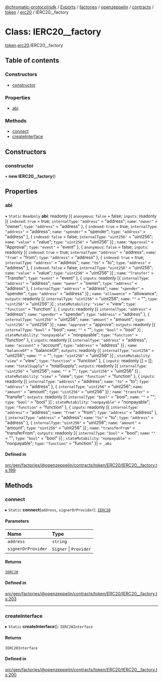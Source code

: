 [@chromatic-protocol/sdk](../README.md) / [Exports](../modules.md) / [factories](../modules/factories.md) / [openzeppelin](../modules/factories.openzeppelin.md) / [contracts](../modules/factories.openzeppelin.contracts.md) / [token](../modules/factories.openzeppelin.contracts.token.md) / [erc20](../modules/factories.openzeppelin.contracts.token.erc20.md) / IERC20\_\_factory

# Class: IERC20\_\_factory

[token](../modules/factories.openzeppelin.contracts.token.md).[erc20](../modules/factories.openzeppelin.contracts.token.erc20.md).IERC20__factory

## Table of contents

### Constructors

- [constructor](factories.openzeppelin.contracts.token.erc20.IERC20__factory.md#constructor)

### Properties

- [abi](factories.openzeppelin.contracts.token.erc20.IERC20__factory.md#abi)

### Methods

- [connect](factories.openzeppelin.contracts.token.erc20.IERC20__factory.md#connect)
- [createInterface](factories.openzeppelin.contracts.token.erc20.IERC20__factory.md#createinterface)

## Constructors

### constructor

• **new IERC20__factory**()

## Properties

### abi

▪ `Static` `Readonly` **abi**: readonly [{ `anonymous`: ``false`` = false; `inputs`: readonly [{ `indexed`: ``true`` = true; `internalType`: ``"address"`` = "address"; `name`: ``"owner"`` = "owner"; `type`: ``"address"`` = "address" }, { `indexed`: ``true`` = true; `internalType`: ``"address"`` = "address"; `name`: ``"spender"`` = "spender"; `type`: ``"address"`` = "address" }, { `indexed`: ``false`` = false; `internalType`: ``"uint256"`` = "uint256"; `name`: ``"value"`` = "value"; `type`: ``"uint256"`` = "uint256" }] ; `name`: ``"Approval"`` = "Approval"; `type`: ``"event"`` = "event" }, { `anonymous`: ``false`` = false; `inputs`: readonly [{ `indexed`: ``true`` = true; `internalType`: ``"address"`` = "address"; `name`: ``"from"`` = "from"; `type`: ``"address"`` = "address" }, { `indexed`: ``true`` = true; `internalType`: ``"address"`` = "address"; `name`: ``"to"`` = "to"; `type`: ``"address"`` = "address" }, { `indexed`: ``false`` = false; `internalType`: ``"uint256"`` = "uint256"; `name`: ``"value"`` = "value"; `type`: ``"uint256"`` = "uint256" }] ; `name`: ``"Transfer"`` = "Transfer"; `type`: ``"event"`` = "event" }, { `inputs`: readonly [{ `internalType`: ``"address"`` = "address"; `name`: ``"owner"`` = "owner"; `type`: ``"address"`` = "address" }, { `internalType`: ``"address"`` = "address"; `name`: ``"spender"`` = "spender"; `type`: ``"address"`` = "address" }] ; `name`: ``"allowance"`` = "allowance"; `outputs`: readonly [{ `internalType`: ``"uint256"`` = "uint256"; `name`: ``""`` = ""; `type`: ``"uint256"`` = "uint256" }] ; `stateMutability`: ``"view"`` = "view"; `type`: ``"function"`` = "function" }, { `inputs`: readonly [{ `internalType`: ``"address"`` = "address"; `name`: ``"spender"`` = "spender"; `type`: ``"address"`` = "address" }, { `internalType`: ``"uint256"`` = "uint256"; `name`: ``"amount"`` = "amount"; `type`: ``"uint256"`` = "uint256" }] ; `name`: ``"approve"`` = "approve"; `outputs`: readonly [{ `internalType`: ``"bool"`` = "bool"; `name`: ``""`` = ""; `type`: ``"bool"`` = "bool" }] ; `stateMutability`: ``"nonpayable"`` = "nonpayable"; `type`: ``"function"`` = "function" }, { `inputs`: readonly [{ `internalType`: ``"address"`` = "address"; `name`: ``"account"`` = "account"; `type`: ``"address"`` = "address" }] ; `name`: ``"balanceOf"`` = "balanceOf"; `outputs`: readonly [{ `internalType`: ``"uint256"`` = "uint256"; `name`: ``""`` = ""; `type`: ``"uint256"`` = "uint256" }] ; `stateMutability`: ``"view"`` = "view"; `type`: ``"function"`` = "function" }, { `inputs`: readonly [] = []; `name`: ``"totalSupply"`` = "totalSupply"; `outputs`: readonly [{ `internalType`: ``"uint256"`` = "uint256"; `name`: ``""`` = ""; `type`: ``"uint256"`` = "uint256" }] ; `stateMutability`: ``"view"`` = "view"; `type`: ``"function"`` = "function" }, { `inputs`: readonly [{ `internalType`: ``"address"`` = "address"; `name`: ``"to"`` = "to"; `type`: ``"address"`` = "address" }, { `internalType`: ``"uint256"`` = "uint256"; `name`: ``"amount"`` = "amount"; `type`: ``"uint256"`` = "uint256" }] ; `name`: ``"transfer"`` = "transfer"; `outputs`: readonly [{ `internalType`: ``"bool"`` = "bool"; `name`: ``""`` = ""; `type`: ``"bool"`` = "bool" }] ; `stateMutability`: ``"nonpayable"`` = "nonpayable"; `type`: ``"function"`` = "function" }, { `inputs`: readonly [{ `internalType`: ``"address"`` = "address"; `name`: ``"from"`` = "from"; `type`: ``"address"`` = "address" }, { `internalType`: ``"address"`` = "address"; `name`: ``"to"`` = "to"; `type`: ``"address"`` = "address" }, { `internalType`: ``"uint256"`` = "uint256"; `name`: ``"amount"`` = "amount"; `type`: ``"uint256"`` = "uint256" }] ; `name`: ``"transferFrom"`` = "transferFrom"; `outputs`: readonly [{ `internalType`: ``"bool"`` = "bool"; `name`: ``""`` = ""; `type`: ``"bool"`` = "bool" }] ; `stateMutability`: ``"nonpayable"`` = "nonpayable"; `type`: ``"function"`` = "function" }] = `_abi`

#### Defined in

[src/gen/factories/@openzeppelin/contracts/token/ERC20/IERC20__factory.ts:199](https://github.com/chromatic-protocol/sdk/blob/10aa618/src/gen/factories/@openzeppelin/contracts/token/ERC20/IERC20__factory.ts#L199)

## Methods

### connect

▸ `Static` **connect**(`address`, `signerOrProvider`): [`IERC20`](../interfaces/openzeppelin.contracts.token.erc20.IERC20.md)

#### Parameters

| Name | Type |
| :------ | :------ |
| `address` | `string` |
| `signerOrProvider` | `Signer` \| `Provider` |

#### Returns

[`IERC20`](../interfaces/openzeppelin.contracts.token.erc20.IERC20.md)

#### Defined in

[src/gen/factories/@openzeppelin/contracts/token/ERC20/IERC20__factory.ts:203](https://github.com/chromatic-protocol/sdk/blob/10aa618/src/gen/factories/@openzeppelin/contracts/token/ERC20/IERC20__factory.ts#L203)

___

### createInterface

▸ `Static` **createInterface**(): `IERC20Interface`

#### Returns

`IERC20Interface`

#### Defined in

[src/gen/factories/@openzeppelin/contracts/token/ERC20/IERC20__factory.ts:200](https://github.com/chromatic-protocol/sdk/blob/10aa618/src/gen/factories/@openzeppelin/contracts/token/ERC20/IERC20__factory.ts#L200)
